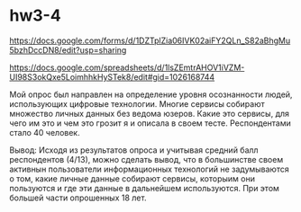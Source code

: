 # hw3-4

https://docs.google.com/forms/d/1DZTplZia06IVK02aiFY2QLn_S82aBhgMu5bzhDccDN8/edit?usp=sharing

https://docs.google.com/spreadsheets/d/1lsZEmtrAHOV1iVZM-UI98S3okQxe5LoimhhkHySTek8/edit#gid=1026168744

Мой опрос был направлен на определение уровня осознанности людей, использующих цифровые технологии. Многие сервисы собирают множество личных данных без ведома юзеров. Какие это сервисы, для чего им это и чем это грозит я и описала в своем тесте. Респондентами стало 40 человек.

Вывод:
Исходя из результатов опроса и учитывая средний балл респондентов (4/13), можно сделать вывод, что в большинстве своем активнын пользователи информационных технологий не задумываются о том, какие личные данные собирают сервисы, которыим они пользуются и где эти данные в дальнейшем используются. При этом большей части опрошенных 18 лет.
